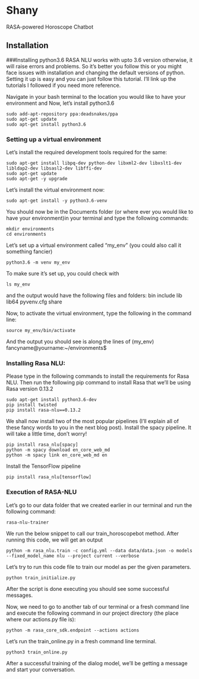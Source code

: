 # Shany
RASA-powered Horoscope Chatbot

## Installation

###Installing python3.6
RASA NLU works with upto 3.6 version otherwise, it will raise errors and problems. So it’s better you follow this or you might face issues with installation and changing the default versions of python. Setting it up is easy and you can just follow this tutorial. I’ll link up the tutorials I followed if you need more reference.

Navigate in your bash terminal to the location you would like to have your environment and Now, let’s install python3.6

```
sudo add-apt-repository ppa:deadsnakes/ppa
sudo apt-get update
sudo apt-get install python3.6
```
### Setting up a virtual environment
Let’s install the required development tools required for the same:
```
sudo apt-get install libpq-dev python-dev libxml2-dev libxslt1-dev libldap2-dev libsasl2-dev libffi-dev
sudo apt-get update
sudo apt-get -y upgrade
```
Let’s install the virtual environment now:
```
sudo apt-get install -y python3.6-venv
```
You should now be in the Documents folder (or where ever you would like to have your environment)in your terminal and type the following commands:
```
mkdir environments
cd environments
```
Let’s set up a virtual environment called “my_env” (you could also call it something fancier)
```
python3.6 -m venv my_env
```
To make sure it’s set up, you could check with
```
ls my_env
```
and the output would have the following files and folders:
bin    include    lib    lib64    pyvenv.cfg    share

Now, to activate the virtual environment, type the following in the command line:
```
source my_env/bin/activate
```
And the output you should see is along the lines of
(my_env) fancyname@yourname:~/environments$

### Installing Rasa NLU:
Please type in the following commands to install the requirements for Rasa NLU. Then run the following pip command to install Rasa that we’ll be using Rasa version 0.13.2 
```
sudo apt-get install python3.6-dev
pip install twisted
pip install rasa-nlu==0.13.2
```
We shall now install two of the most popular pipelines (I’ll explain all of these fancy words to you in the next blog post). Install the spacy pipeline. It will take a little time, don’t worry!
```
pip install rasa_nlu[spacy]
python -m spacy download en_core_web_md
python -m spacy link en_core_web_md en
```
Install the TensorFlow pipeline 
```
pip install rasa_nlu[tensorflow]
```

### Execution of RASA-NLU

Let’s go to our data folder that we created earlier in our terminal and run the following command:
```
rasa-nlu-trainer
```
We run the below snippet to call our train_horoscopebot method. After running this code, we will get an output
```
python -m rasa_nlu.train -c config.yml --data data/data.json -o models --fixed_model_name nlu --project current --verbose
```
Let’s try to run this code file to train our model as per the given parameters.
```
python train_initialize.py
```
After the script is done executing you should see some successful messages.

Now, we need to go to another tab of our terminal or a fresh command line and execute the following command in our project directory (the place where our actions.py file is):
```
python -m rasa_core_sdk.endpoint --actions actions
```
Let’s run the train_online.py in a fresh command line terminal.
```
python3 train_online.py
```
After a successful training of the dialog model, we’ll be getting a message and start your conversation.
